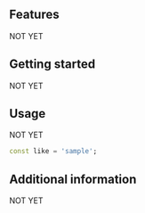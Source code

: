 ## Features

NOT YET

## Getting started

NOT YET

## Usage

NOT YET

```dart
const like = 'sample';
```

## Additional information

NOT YET
